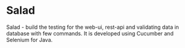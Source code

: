# Salad
Salad - build the testing for the web-ui, rest-api and validating data in database with few commands. It is developed using Cucumber and Selenium for Java.
